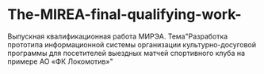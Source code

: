 # The-MIREA-final-qualifying-work-
Выпускная квалификационная работа МИРЭА. Тема"Разработка прототипа информационной системы организации культурно-досуговой программы для посетителей выездных матчей спортивного клуба на примере АО «ФК Локомотив»"
